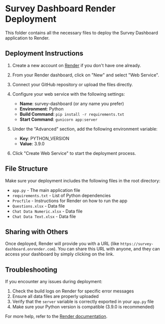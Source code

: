 # Survey Dashboard Render Deployment

This folder contains all the necessary files to deploy the Survey Dashboard application to Render.

## Deployment Instructions

1. Create a new account on [Render](https://render.com/) if you don't have one already.

2. From your Render dashboard, click on "New" and select "Web Service".

3. Connect your GitHub repository or upload the files directly.

4. Configure your web service with the following settings:
   - **Name**: survey-dashboard (or any name you prefer)
   - **Environment**: Python
   - **Build Command**: `pip install -r requirements.txt`
   - **Start Command**: `gunicorn app:server`

5. Under the "Advanced" section, add the following environment variable:
   - **Key**: PYTHON_VERSION
   - **Value**: 3.9.0

6. Click "Create Web Service" to start the deployment process.

## File Structure

Make sure your deployment includes the following files in the root directory:

- `app.py` - The main application file
- `requirements.txt` - List of Python dependencies
- `Procfile` - Instructions for Render on how to run the app
- `Questions.xlsx` - Data file
- `Chat Data Numeric.xlsx` - Data file
- `Chat Data Text.xlsx` - Data file

## Sharing with Others

Once deployed, Render will provide you with a URL (like `https://survey-dashboard.onrender.com`). You can share this URL with anyone, and they can access your dashboard by simply clicking on the link.

## Troubleshooting

If you encounter any issues during deployment:

1. Check the build logs on Render for specific error messages
2. Ensure all data files are properly uploaded
3. Verify that the `server` variable is correctly exported in your `app.py` file
4. Make sure your Python version is compatible (3.9.0 is recommended)

For more help, refer to the [Render documentation](https://render.com/docs). 